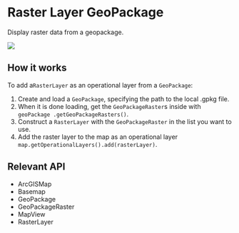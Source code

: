 # Raster Layer GeoPackage

Display raster data from a geopackage.

![]("RasterLayerGeoPackage.png)

## How it works

To add a`RasterLayer` as an operational layer from a `GeoPackage`:

  1. Create and load a `GeoPackage`, specifying the path to the local .gpkg file.
  2. When it is done loading, get the `GeoPackageRaster`s inside with `geoPackage
  .getGeoPackageRasters()`.
  3. Construct a `RasterLayer` with the `GeoPackageRaster` in the list you want to use.
  4. Add the raster layer to the map as an operational layer `map.getOperationalLayers().add(rasterLayer)`.


## Relevant API


  * ArcGISMap
  * Basemap
  * GeoPackage
  * GeoPackageRaster
  * MapView
  * RasterLayer

